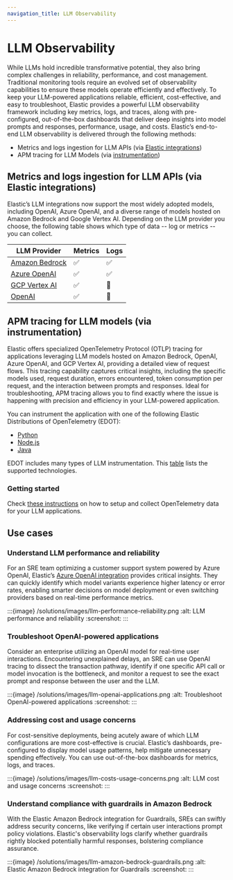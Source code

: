 ```yaml
---
navigation_title: LLM Observability
---
```


# LLM Observability

While LLMs hold incredible transformative potential, they also bring complex challenges in reliability, performance, and cost management. Traditional monitoring tools require an evolved set of observability capabilities to ensure these models operate efficiently and effectively.
To keep your LLM-powered applications reliable, efficient, cost-effective, and easy to troubleshoot, Elastic provides a powerful LLM observability framework including key metrics, logs, and traces, along with pre-configured, out-of-the-box dashboards that deliver deep insights into model prompts and responses, performance, usage, and costs.
Elastic’s end-to-end LLM observability is delivered through the following methods:

- Metrics and logs ingestion for LLM APIs (via [Elastic integrations](integration-docs://reference/index.md))
- APM tracing for LLM Models (via [instrumentation](opentelemetry://reference/index.md))

## Metrics and logs ingestion for LLM APIs (via Elastic integrations)

Elastic’s LLM integrations now support the most widely adopted models, including OpenAI, Azure OpenAI, and a diverse range of models hosted on Amazon Bedrock and Google Vertex AI. Depending on the LLM provider you choose, the following table shows which type of data -- log or metrics -- you can collect.

| **LLM Provider**  | **Metrics** | **Logs** | 
|--------|------------|------------|
| [Amazon Bedrock](https://www.elastic.co/guide/en/integrations/current/aws_bedrock.html)| ✅ | ✅ |  
| [Azure OpenAI](https://www.elastic.co/guide/en/integrations/current/azure_openai.html)| ✅ | ✅ | 
| [GCP Vertex AI](https://www.elastic.co/guide/en/integrations/current/gcp_vertexai.html) | ✅ | 🚧 | 
| [OpenAI](https://www.elastic.co/guide/en/integrations/current/openai.html) | ✅| 🚧 | 

## APM tracing for LLM models (via instrumentation)

Elastic offers specialized OpenTelemetry Protocol (OTLP) tracing for applications leveraging LLM models hosted on Amazon Bedrock, OpenAI, Azure OpenAI, and GCP Vertex AI, providing a detailed view of request flows. This tracing capability captures critical insights, including the specific models used, request duration, errors encountered, token consumption per request, and the interaction between prompts and responses. Ideal for troubleshooting, APM tracing allows you to find exactly where the issue is happening with precision and efficiency in your LLM-powered application.

You can instrument the application with one of the following Elastic Distributions of OpenTelemetry (EDOT):

- [Python](https://github.com/elastic/elastic-otel-python)
- [Node.js](https://github.com/elastic/elastic-otel-node)
- [Java](https://github.com/elastic/elastic-otel-java)

EDOT includes many types of LLM instrumentation. This [table](opentelemetry://reference/use-cases/llms/index.md#supported-technologies) lists the supported technologies.

### Getting started

Check [these instructions](opentelemetry://reference/use-cases/llms/index.md) on how to setup and collect OpenTelemetry data for your LLM applications.

## Use cases

### Understand LLM performance and reliability

For an SRE team optimizing a customer support system powered by Azure OpenAI, Elastic’s [Azure OpenAI integration](integration-docs://reference/azure_openai/index.md) provides critical insights. They can quickly identify which model variants experience higher latency or error rates, enabling smarter decisions on model deployment or even switching providers based on real-time performance metrics.

:::{image} /solutions/images/llm-performance-reliability.png
:alt:  LLM performance and reliability
:screenshot:
:::

### Troubleshoot OpenAI-powered applications

Consider an enterprise utilizing an OpenAI model for real-time user interactions. Encountering unexplained delays, an SRE can use OpenAI tracing to dissect the transaction pathway, identify if one specific API call or model invocation is the bottleneck, and monitor a request to see the exact prompt and response between the user and the LLM.

:::{image} /solutions/images/llm-openai-applications.png
:alt:  Troubleshoot OpenAI-powered applications
:screenshot:
:::

### Addressing cost and usage concerns

For cost-sensitive deployments, being acutely aware of which LLM configurations are more cost-effective is crucial. Elastic’s dashboards, pre-configured to display model usage patterns, help mitigate unnecessary spending effectively. You can use out-of-the-box dashboards for metrics, logs, and traces.

:::{image} /solutions/images/llm-costs-usage-concerns.png
:alt:  LLM cost and usage concerns
:screenshot:
:::

### Understand compliance with guardrails in Amazon Bedrock

With the Elastic Amazon Bedrock integration for Guardrails, SREs can swiftly address security concerns, like verifying if certain user interactions prompt policy violations. Elastic's observability logs clarify whether guardrails rightly blocked potentially harmful responses, bolstering compliance assurance.

:::{image} /solutions/images/llm-amazon-bedrock-guardrails.png
:alt:  Elastic Amazon Bedrock integration for Guardrails
:screenshot:
:::


